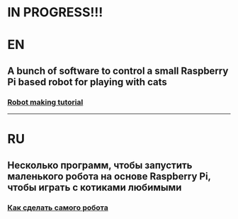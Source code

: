 # IN PROGRESS!!!
# EN
## A bunch of software to control a small Raspberry Pi based robot for playing with cats

### [Robot making tutorial](todo)

- - -

# RU
## Несколько программ, чтобы запустить маленького робота на основе Raspberry Pi, чтобы играть с котиками любимыми

### [Как сделать самого робота](todo)